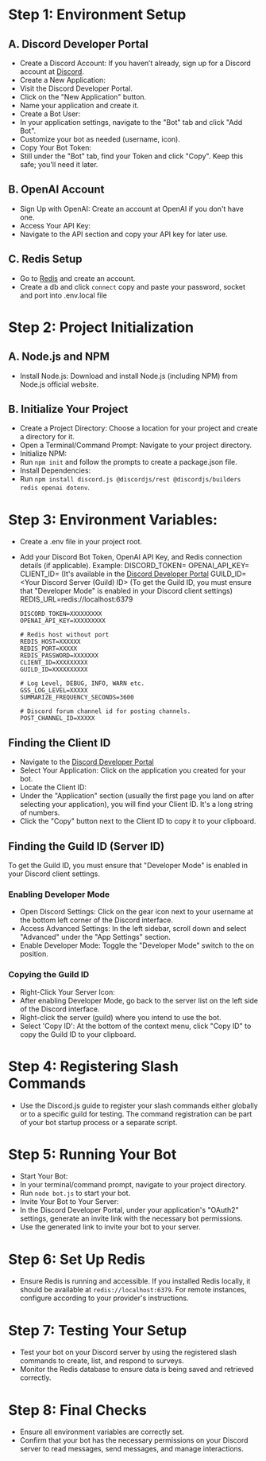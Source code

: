 # Step 1: Environment Setup

## A. Discord Developer Portal

- Create a Discord Account: If you haven’t already, sign up for a Discord account at [Discord](https://discord.com/).
- Create a New Application:
- Visit the Discord Developer Portal.
- Click on the "New Application" button.
- Name your application and create it.
- Create a Bot User:
- In your application settings, navigate to the "Bot" tab and click "Add Bot".
- Customize your bot as needed (username, icon).
- Copy Your Bot Token:
- Still under the "Bot" tab, find your Token and click "Copy". Keep this safe; you'll need it later.

## B. OpenAI Account

- Sign Up with OpenAI: Create an account at OpenAI if you don't have one.
- Access Your API Key:
- Navigate to the API section and copy your API key for later use.

## C. Redis Setup

- Go to [Redis](https://redis.io/) and create an account.
- Create a db and click `connect` copy and paste your password, socket and port into .env.local file

# Step 2: Project Initialization

## A. Node.js and NPM

- Install Node.js: Download and install Node.js (including NPM) from Node.js official website.

## B. Initialize Your Project

- Create a Project Directory: Choose a location for your project and create a directory for it.
- Open a Terminal/Command Prompt: Navigate to your project directory.
- Initialize NPM:
- Run `npm init` and follow the prompts to create a package.json file.
- Install Dependencies:
- Run `npm install discord.js @discordjs/rest @discordjs/builders redis openai dotenv`.

# Step 3: Environment Variables:

- Create a .env file in your project root.
- Add your Discord Bot Token, OpenAI API Key, and Redis connection details (if applicable). Example:
  DISCORD_TOKEN=<Your Discord Bot Token>
  OPENAI_API_KEY=<Your OpenAI API Key>
  CLIENT_ID=<Your Discord Application Client ID> (It's available in the [Discord Developer Portal](https://discord.com/developers/applications/)
  GUILD_ID=<Your Discord Server (Guild) ID> (To get the Guild ID, you must ensure that "Developer Mode" is enabled in your Discord client settings)
  REDIS_URL=redis://localhost:6379

     ```shell
   DISCORD_TOKEN=XXXXXXXXX
   OPENAI_API_KEY=XXXXXXXXX

   # Redis host without port
   REDIS_HOST=XXXXXX
   REDIS_PORT=XXXXX
   REDIS_PASSWORD=XXXXXXX
   CLIENT_ID=XXXXXXXXX
   GUILD_ID=XXXXXXXXXX

   # Log Level, DEBUG, INFO, WARN etc.
   GSS_LOG_LEVEL=XXXXX
   SUMMARIZE_FREQUENCY_SECONDS=3600

   # Discord forum channel id for posting channels.
   POST_CHANNEL_ID=XXXXX
   ```

## Finding the Client ID

- Navigate to the [Discord Developer Portal](https://discord.com/developers/applications/)
- Select Your Application: Click on the application you created for your bot.
- Locate the Client ID:
- Under the "Application" section (usually the first page you land on after selecting your application), you will find your Client ID. It's a long string of numbers.
- Click the "Copy" button next to the Client ID to copy it to your clipboard.

## Finding the Guild ID (Server ID)

To get the Guild ID, you must ensure that "Developer Mode" is enabled in your Discord client settings.

### Enabling Developer Mode

- Open Discord Settings: Click on the gear icon next to your username at the bottom left corner of the Discord interface.
- Access Advanced Settings: In the left sidebar, scroll down and select "Advanced" under the "App Settings" section.
- Enable Developer Mode: Toggle the "Developer Mode" switch to the on position.

### Copying the Guild ID

- Right-Click Your Server Icon:
- After enabling Developer Mode, go back to the server list on the left side of the Discord interface.
- Right-click the server (guild) where you intend to use the bot.
- Select 'Copy ID': At the bottom of the context menu, click "Copy ID" to copy the Guild ID to your clipboard.

# Step 4: Registering Slash Commands

- Use the Discord.js guide to register your slash commands either globally or to a specific guild for testing. The command registration can be part of your bot startup process or a separate script.

# Step 5: Running Your Bot

- Start Your Bot:
- In your terminal/command prompt, navigate to your project directory.
- Run `node bot.js` to start your bot.
- Invite Your Bot to Your Server:
- In the Discord Developer Portal, under your application's "OAuth2" settings, generate an invite link with the necessary bot permissions.
- Use the generated link to invite your bot to your server.

# Step 6: Set Up Redis

- Ensure Redis is running and accessible. If you installed Redis locally, it should be available at `redis://localhost:6379`. For remote instances, configure according to your provider's instructions.

# Step 7: Testing Your Setup

- Test your bot on your Discord server by using the registered slash commands to create, list, and respond to surveys.
- Monitor the Redis database to ensure data is being saved and retrieved correctly.

# Step 8: Final Checks

- Ensure all environment variables are correctly set.
- Confirm that your bot has the necessary permissions on your Discord server to read messages, send messages, and manage interactions.

